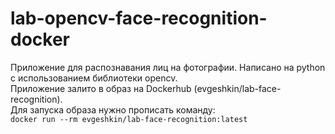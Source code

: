 ﻿# lab-opencv-face-recognition-docker
Приложение для распознавания лиц на фотографии. Написано на python с использованием библиотеки opencv. <br>
Приложение залито в образ на Dockerhub (evgeshkin/lab-face-recognition). <br>
Для запуска образа нужно прописать команду: <br>
`docker run --rm evgeshkin/lab-face-recognition:latest`
